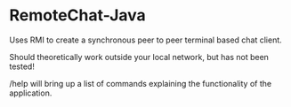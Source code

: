 # RemoteChat-Java

Uses RMI to create a synchronous peer to peer terminal based chat client.

Should theoretically work outside your local network, but has not been 
tested!

/help will bring up a list of commands explaining the functionality
of the application.
